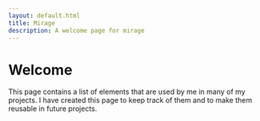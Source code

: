 ```yaml
---
layout: default.html
title: Mirage
description: A welcome page for mirage
---
```

# Welcome
This page contains a list of elements that are used by me in many of my projects. I have created this page to keep track of them and to make them reusable in future projects.